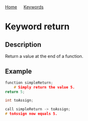 [Home](https://puckowski.github.io/concert/) <span>&emsp;</span> [Keywords](https://puckowski.github.io/concert/keywords.html)

# Keyword return

## Description

Return a value at the end of a function.

## Example

```cpp
function simpleReturn;
    # Simply return the value 5.
return 5;

int toAssign;

call simpleReturn -> toAssign;
# toAssign now equals 5.
```
